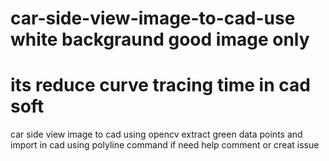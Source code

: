 # car-side-view-image-to-cad-use white backgraund good image only 
# its reduce curve tracing time in cad soft
car side view image to cad using opencv
extract green data points and import in cad using polyline command if need help comment or creat issue
